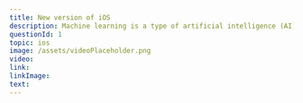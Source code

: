 ```yaml
---
title: New version of iOS
description: Machine learning is a type of artificial intelligence (AI) that provides computers with the ability to learn without being explicitly programmed. Machine learning focuses on the development of computer programs that can change when exposed to new data.
questionId: 1
topic: ios
image: /assets/videoPlaceholder.png
video:
link:
linkImage:
text:
---
```

